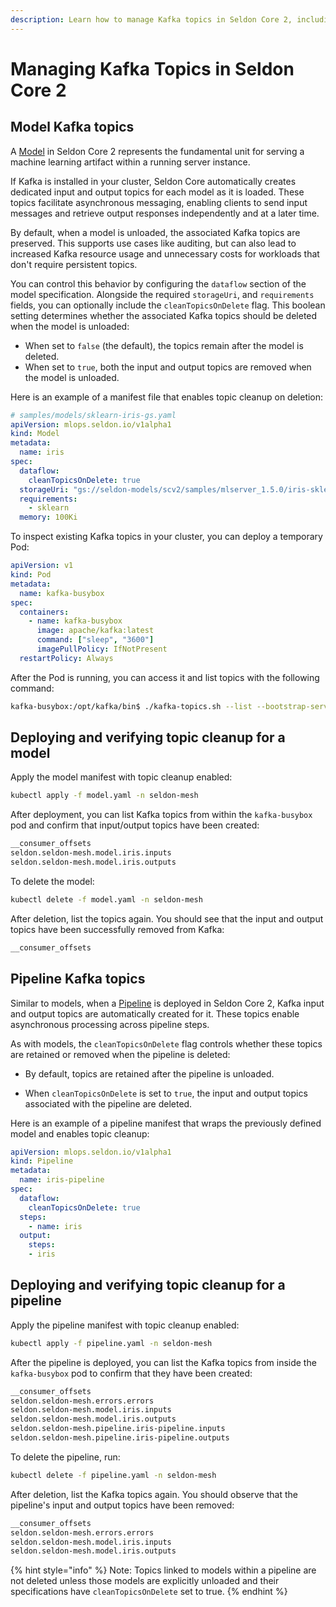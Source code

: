 ```yaml
---
description: Learn how to manage Kafka topics in Seldon Core 2, including topic creation, configuration, and monitoring for model inference and event streaming.
---
```


# Managing Kafka Topics in Seldon Core 2

## Model Kafka topics

A [Model](./kubernetes/resources/model.md) in Seldon Core 2 represents the fundamental unit for serving a machine learning artifact within a running server instance.

If Kafka is installed in your cluster, Seldon Core automatically creates dedicated input and output topics for each model as it is loaded. These topics facilitate asynchronous messaging, enabling clients to send input messages and retrieve output responses independently and at a later time.

By default, when a model is unloaded, the associated Kafka topics are preserved. This supports use cases like auditing, but can also lead to increased Kafka resource usage and unnecessary costs for workloads that don't require persistent topics.

You can control this behavior by configuring the `dataflow` section of the model specification. Alongside the required `storageUri`, and `requirements` fields, you can optionally include the `cleanTopicsOnDelete` flag. This boolean setting determines whether the associated Kafka topics should be deleted when the model is unloaded:

* When set to `false` (the default), the topics remain after the model is deleted.
* When set to `true`, both the input and output topics are removed when the model is unloaded.

Here is an example of a manifest file that enables topic cleanup on deletion:
```yaml
# samples/models/sklearn-iris-gs.yaml
apiVersion: mlops.seldon.io/v1alpha1
kind: Model
metadata:
  name: iris
spec:
  dataflow:
    cleanTopicsOnDelete: true
  storageUri: "gs://seldon-models/scv2/samples/mlserver_1.5.0/iris-sklearn"
  requirements:
    - sklearn
  memory: 100Ki
```

To inspect existing Kafka topics in your cluster, you can deploy a temporary Pod:
```yaml
apiVersion: v1
kind: Pod
metadata:
  name: kafka-busybox
spec:
  containers:
    - name: kafka-busybox
      image: apache/kafka:latest
      command: ["sleep", "3600"]
      imagePullPolicy: IfNotPresent
  restartPolicy: Always
```

After the Pod is running, you can access it and list topics with the following command:

```bash
kafka-busybox:/opt/kafka/bin$ ./kafka-topics.sh --list --bootstrap-server $SELDON_KAFKA_BOOTSTRAP_PORT_9092_TCP
```

## Deploying and verifying topic cleanup for a model

Apply the model manifest with topic cleanup enabled:
```bash
kubectl apply -f model.yaml -n seldon-mesh
```

After deployment, you can list Kafka topics from within the `kafka-busybox` pod and confirm that input/output topics have been created:
```bash
__consumer_offsets
seldon.seldon-mesh.model.iris.inputs
seldon.seldon-mesh.model.iris.outputs
```

To delete the model:
```bash
kubectl delete -f model.yaml -n seldon-mesh
```

After deletion, list the topics again. You should see that the input and output topics have been successfully removed from Kafka:
```bash
__consumer_offsets
```

## Pipeline Kafka topics

Similar to models, when a [Pipeline](./kubernetes/resources/pipeline.md) is deployed in Seldon Core 2, Kafka input and output topics are automatically created for it. These topics enable asynchronous processing across pipeline steps.

As with models, the `cleanTopicsOnDelete` flag controls whether these topics are retained or removed when the pipeline is deleted:

* By default, topics are retained after the pipeline is unloaded.

* When `cleanTopicsOnDelete` is set to `true`, the input and output topics associated with the pipeline are deleted.

Here is an example of a pipeline manifest that wraps the previously defined model and enables topic cleanup:
```yaml
apiVersion: mlops.seldon.io/v1alpha1
kind: Pipeline
metadata:
  name: iris-pipeline
spec:
  dataflow:
    cleanTopicsOnDelete: true
  steps:
    - name: iris
  output:
    steps:
    - iris
```

## Deploying and verifying topic cleanup for a pipeline

Apply the pipeline manifest with topic cleanup enabled:
```bash
kubectl apply -f pipeline.yaml -n seldon-mesh
```

After the pipeline is deployed, you can list the Kafka topics from inside the `kafka-busybox` pod to confirm that they have been created:
```bash
__consumer_offsets
seldon.seldon-mesh.errors.errors
seldon.seldon-mesh.model.iris.inputs
seldon.seldon-mesh.model.iris.outputs
seldon.seldon-mesh.pipeline.iris-pipeline.inputs
seldon.seldon-mesh.pipeline.iris-pipeline.outputs
```

To delete the pipeline, run:
```bash
kubectl delete -f pipeline.yaml -n seldon-mesh
```

After deletion, list the Kafka topics again. You should observe that the pipeline's input and output topics have been removed:
```bash
__consumer_offsets
seldon.seldon-mesh.errors.errors
seldon.seldon-mesh.model.iris.inputs
seldon.seldon-mesh.model.iris.outputs
```

{% hint style="info" %}
Note: Topics linked to models within a pipeline are not deleted unless those models are explicitly unloaded and their specifications have `cleanTopicsOnDelete` set to true.
{% endhint %}